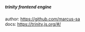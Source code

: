 ##### __trinity__  frontend engine 

author: https://github.com/marcus-sa <br />
docs: https://trinity.js.org/#/
